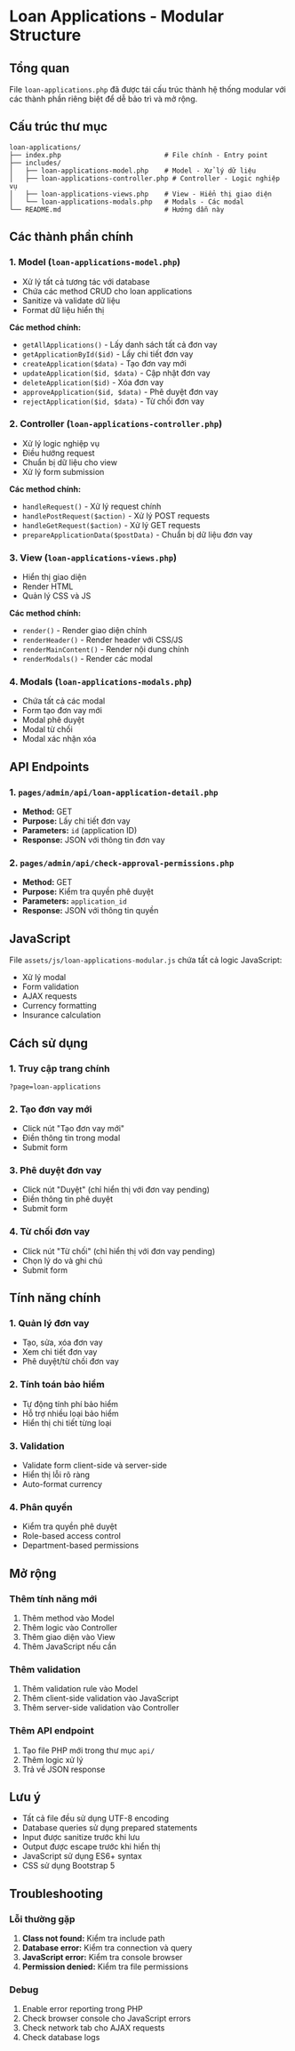 # Loan Applications - Modular Structure

## Tổng quan

File `loan-applications.php` đã được tái cấu trúc thành hệ thống modular với các thành phần riêng biệt để dễ bảo trì và mở rộng.

## Cấu trúc thư mục

```
loan-applications/
├── index.php                          # File chính - Entry point
├── includes/
│   ├── loan-applications-model.php    # Model - Xử lý dữ liệu
│   ├── loan-applications-controller.php # Controller - Logic nghiệp vụ
│   ├── loan-applications-views.php    # View - Hiển thị giao diện
│   └── loan-applications-modals.php   # Modals - Các modal
└── README.md                          # Hướng dẫn này
```

## Các thành phần chính

### 1. Model (`loan-applications-model.php`)
- Xử lý tất cả tương tác với database
- Chứa các method CRUD cho loan applications
- Sanitize và validate dữ liệu
- Format dữ liệu hiển thị

**Các method chính:**
- `getAllApplications()` - Lấy danh sách tất cả đơn vay
- `getApplicationById($id)` - Lấy chi tiết đơn vay
- `createApplication($data)` - Tạo đơn vay mới
- `updateApplication($id, $data)` - Cập nhật đơn vay
- `deleteApplication($id)` - Xóa đơn vay
- `approveApplication($id, $data)` - Phê duyệt đơn vay
- `rejectApplication($id, $data)` - Từ chối đơn vay

### 2. Controller (`loan-applications-controller.php`)
- Xử lý logic nghiệp vụ
- Điều hướng request
- Chuẩn bị dữ liệu cho view
- Xử lý form submission

**Các method chính:**
- `handleRequest()` - Xử lý request chính
- `handlePostRequest($action)` - Xử lý POST requests
- `handleGetRequest($action)` - Xử lý GET requests
- `prepareApplicationData($postData)` - Chuẩn bị dữ liệu đơn vay

### 3. View (`loan-applications-views.php`)
- Hiển thị giao diện
- Render HTML
- Quản lý CSS và JS

**Các method chính:**
- `render()` - Render giao diện chính
- `renderHeader()` - Render header với CSS/JS
- `renderMainContent()` - Render nội dung chính
- `renderModals()` - Render các modal

### 4. Modals (`loan-applications-modals.php`)
- Chứa tất cả các modal
- Form tạo đơn vay mới
- Modal phê duyệt
- Modal từ chối
- Modal xác nhận xóa

## API Endpoints

### 1. `pages/admin/api/loan-application-detail.php`
- **Method:** GET
- **Purpose:** Lấy chi tiết đơn vay
- **Parameters:** `id` (application ID)
- **Response:** JSON với thông tin đơn vay

### 2. `pages/admin/api/check-approval-permissions.php`
- **Method:** GET
- **Purpose:** Kiểm tra quyền phê duyệt
- **Parameters:** `application_id`
- **Response:** JSON với thông tin quyền

## JavaScript

File `assets/js/loan-applications-modular.js` chứa tất cả logic JavaScript:
- Xử lý modal
- Form validation
- AJAX requests
- Currency formatting
- Insurance calculation

## Cách sử dụng

### 1. Truy cập trang chính
```
?page=loan-applications
```

### 2. Tạo đơn vay mới
- Click nút "Tạo đơn vay mới"
- Điền thông tin trong modal
- Submit form

### 3. Phê duyệt đơn vay
- Click nút "Duyệt" (chỉ hiển thị với đơn vay pending)
- Điền thông tin phê duyệt
- Submit form

### 4. Từ chối đơn vay
- Click nút "Từ chối" (chỉ hiển thị với đơn vay pending)
- Chọn lý do và ghi chú
- Submit form

## Tính năng chính

### 1. Quản lý đơn vay
- Tạo, sửa, xóa đơn vay
- Xem chi tiết đơn vay
- Phê duyệt/từ chối đơn vay

### 2. Tính toán bảo hiểm
- Tự động tính phí bảo hiểm
- Hỗ trợ nhiều loại bảo hiểm
- Hiển thị chi tiết từng loại

### 3. Validation
- Validate form client-side và server-side
- Hiển thị lỗi rõ ràng
- Auto-format currency

### 4. Phân quyền
- Kiểm tra quyền phê duyệt
- Role-based access control
- Department-based permissions

## Mở rộng

### Thêm tính năng mới
1. Thêm method vào Model
2. Thêm logic vào Controller
3. Thêm giao diện vào View
4. Thêm JavaScript nếu cần

### Thêm validation
1. Thêm validation rule vào Model
2. Thêm client-side validation vào JavaScript
3. Thêm server-side validation vào Controller

### Thêm API endpoint
1. Tạo file PHP mới trong thư mục `api/`
2. Thêm logic xử lý
3. Trả về JSON response

## Lưu ý

- Tất cả file đều sử dụng UTF-8 encoding
- Database queries sử dụng prepared statements
- Input được sanitize trước khi lưu
- Output được escape trước khi hiển thị
- JavaScript sử dụng ES6+ syntax
- CSS sử dụng Bootstrap 5

## Troubleshooting

### Lỗi thường gặp
1. **Class not found:** Kiểm tra include path
2. **Database error:** Kiểm tra connection và query
3. **JavaScript error:** Kiểm tra console browser
4. **Permission denied:** Kiểm tra file permissions

### Debug
1. Enable error reporting trong PHP
2. Check browser console cho JavaScript errors
3. Check network tab cho AJAX requests
4. Check database logs 